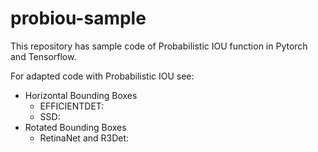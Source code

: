 # probiou-sample

This repository has sample code of Probabilistic IOU function in Pytorch and Tensorflow.

For adapted code with Probabilistic IOU see:

* Horizontal Bounding Boxes
  + EFFICIENTDET:
  + SSD:
* Rotated Bounding Boxes
  + RetinaNet and R3Det:
